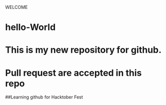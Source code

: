 WELCOME 

# hello-World

# This is my new repository for github.


#  Pull request are  accepted in this repo

##Learning github for Hacktober Fest
